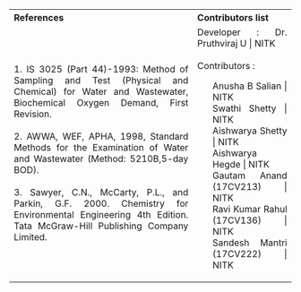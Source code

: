 <table style="text-align:justify;">
<tr style="background-color:transparent;">
  <th style="width:65%;">References</th>
    <th style="width:35%;">Contributors list</th>
  </tr>
  <tr style="background-color:transparent;">
  <td style="width:65%;">
  1. IS 3025 (Part 44)-1993: Method of Sampling and Test (Physical and Chemical) for Water and Wastewater, Biochemical Oxygen Demand, First Revision.</br></br>
    2. AWWA, WEF, APHA, 1998, Standard Methods for the Examination of Water and Wastewater (Method: 5210B,5-day BOD).</br></br>
    3. Sawyer, C.N., McCarty, P.L., and Parkin, G.F. 2000. Chemistry for Environmental Engineering 4th Edition. Tata McGraw-Hill Publishing Company Limited.</td>
    <td style="width:35%;">Developer : Dr. Pruthviraj U | NITK</br></br>
    Contributors :
    <ul style="list-style-type: none;">
    <li>Anusha B Salian | NITK</li>
    <li>Swathi Shetty | NITK</li>
    <li>Aishwarya Shetty | NITK</li>
    <li>Aishwarya Hegde | NITK</li>
    <li>Gautam Anand (17CV213) | NITK</li>
    <li>Ravi Kumar Rahul (17CV136) | NITK</li>
    <li>Sandesh Mantri (17CV222) | NITK</li>
    </ul></td>
  </tr>
</table>
